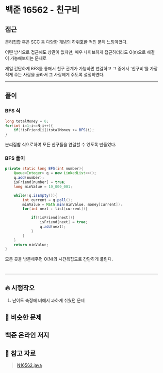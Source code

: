 # 백준 16562 - 친구비

## 접근

분리집합 혹은 SCC 등 다양한 개념의 하위호환 적인 문제 느낌이었다.

어떤 방식으로 접근해도 상관이 없지만, 매우 나이브하게 접근하더라도 O(n)으로 해결이 가능해보이는 문제로 

제일 간단하게 BFS를 통해서 친구 관계가 가능하면 연결하고 그 중에서 '친구비'를 가장 적게 주는 사람을 골라서 그 사람에게 주도록 설정하였다.



---
## 풀이

### BFS 식

```java
long totalMoney = 0;
for(int i=1;i<=N;i++){
    if(!isFriend[i])totalMoney += BFS(i);
}
```

분리집합 식으로하여 모든 친구들을 연결할 수 있도록 만들었다.

### BFS 풀이

```java
private static long BFS(int number){
    Queue<Integer> q = new LinkedList<>();
    q.add(number);
    isFriend[number] = true;
    long minValue = 10_000_001;

    while(!q.isEmpty()){
        int current = q.poll();
        minValue = Math.min(minValue, money[current]);
        for(int next : list[current]){

            if(!isFriend[next]){
                isFriend[next] = true;
                q.add(next);
            }
        }
    }
    return minValue;
}
```
모든 곳을 방문해주면 O(N)의 시간복잡도로 간단하게 풀린다.



#
--- 
## 🔥 시행착오

1. 난이도 측정에 비해서 과하게 쉬웠던 문제


## 🤭 비슷한 문제

백준 온라인 저지
- 


## 💌 참고 자료

> [N16562.java](https://github.com/Rurril/Problem-Solving/blob/Test/Problem-Solving/PS/BFS_DFS/N16562.java) 